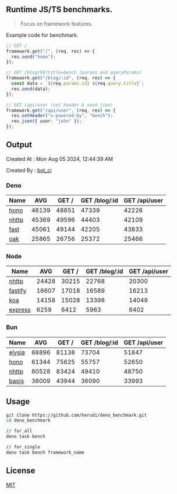 ## Runtime JS/TS benchmarks.

> Focus on framework features.

Example code for benchmark.
```ts
// GET /
framework.get("/", (req, res) => {
  res.send("home");
});

// GET /blog/99?title=bench (params and queryParams)
framework.get("/blog/:id", (req, res) => {
  const data = `${req.params.id} ${req.query.title}`;
  res.send(data);
});

// GET /api/user (set header & send json)
framework.get("/api/user", (req, res) => {
  res.setHeader("x-powered-by", "bench");
  res.json({ user: "john" });
});
```

## Output
Created At : Mon Aug 05 2024, 12:44:39 AM

Created By : [bot_ci](https://github.com/herudi/deno_benchmarks/commits?author=github-actions%5Bbot%5D)


### Deno
|Name|AVG|GET /|GET /blog/:id|GET /api/user|
|----|----|----|----|----|
|[hono](https://github.com/honojs/hono)|46139|48851|47339|42226|
|[nhttp](https://github.com/nhttp/nhttp)|45369|49596|44403|42109|
|[fast](https://github.com/danteissaias/fast)|45061|49144|42205|43833|
|[oak](https://github.com/oakserver/oak)|25865|26756|25372|25466|
  


### Node
|Name|AVG|GET /|GET /blog/:id|GET /api/user|
|----|----|----|----|----|
|[nhttp](https://github.com/nhttp/nhttp)|24428|30215|22768|20300|
|[fastify](https://github.com/fastify/fastify)|16607|17018|16589|16213|
|[koa](https://github.com/koajs/koa)|14158|15028|13398|14049|
|[express](https://github.com/expressjs/express)|6259|6412|5963|6402|
  


### Bun
|Name|AVG|GET /|GET /blog/:id|GET /api/user|
|----|----|----|----|----|
|[elysia](https://github.com/elysiajs/elysia)|68896|81138|73704|51847|
|[hono](https://github.com/honojs/hono)|61344|75625|55757|52650|
|[nhttp](https://github.com/nhttp/nhttp)|60528|83424|49410|48750|
|[baojs](https://github.com/mattreid1/baojs)|38009|43944|36090|33993|
  



## Usage

```bash
git clone https://github.com/herudi/deno_benchmark.git
cd deno_benchmark

// for_all
deno task bench

// for_single
deno task bench framework_name
```

## License

[MIT](LICENSE)

